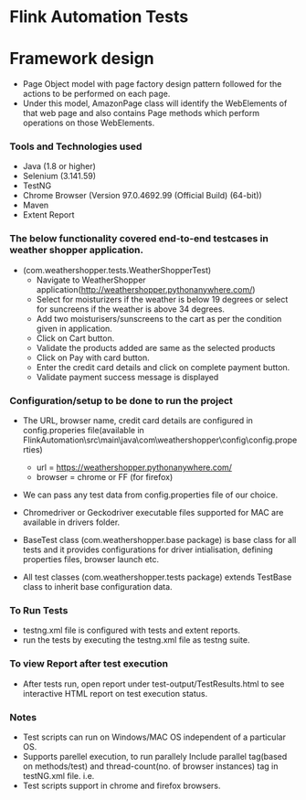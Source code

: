 # Flink Automation Tests

# Framework design

* Page Object model with page factory design pattern followed for the actions to be performed on each page. 
* Under this model, AmazonPage class will identify the WebElements of that web page and also contains Page methods which perform operations on those WebElements.


### Tools and Technologies used

* Java (1.8 or higher)
* Selenium (3.141.59)
* TestNG
* Chrome Browser (Version 97.0.4692.99 (Official Build) (64-bit))
* Maven
* Extent Report


### The below functionality covered end-to-end testcases in weather shopper application.

* (com.weathershopper.tests.WeatherShopperTest)
	* Navigate to WeatherShopper application(http://weathershopper.pythonanywhere.com/)
	* Select for moisturizers if the weather is below 19 degrees or select for suncreens if the weather is above 34 degrees.
	* Add two moisturisers/sunscreens to the cart as per the condition given in application.
	* Click on Cart button.
	* Validate the products added are same as the selected products
	* Click on Pay with card button.
	* Enter the credit card details and click on complete payment button.
	* Validate payment success message is displayed
	

### Configuration/setup to be done to run the project

* The URL, browser name, credit card details are configured in config.properies file(available in FlinkAutomation\src\main\java\com\weathershopper\config\config.properties)
	* url = https://weathershopper.pythonanywhere.com/
	* browser = chrome or FF (for firefox) 

* We can pass any test data from config.properties file of our choice.
* Chromedriver or Geckodriver executable files supported for MAC are available in drivers folder.
* BaseTest class (com.weathershopper.base package) is base class for all tests and it provides configurations for driver intialisation, defining properties files, browser launch etc.
* All test classes (com.weathershopper.tests package) extends TestBase class to inherit base configuration data.


### To Run Tests
* testng.xml file is configured with tests and extent reports.
* run the tests by executing the testng.xml file as testng suite.

### To view Report after test execution
* After tests run, open report under test-output/TestResults.html to see interactive HTML report on test execution status.

### Notes
* Test scripts can run on Windows/MAC OS independent of a particular OS.
* Supports parellel execution, to run parallely
	Include parallel tag(based on methods/test) and thread-count(no. of browser instances) tag in testNG.xml file.
	i.e. <suite name="Flink Automation tests" parallel = "methods" thread-count="2">
* Test scripts support in chrome and firefox browsers.


